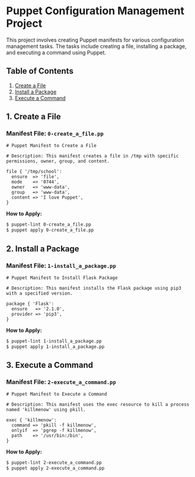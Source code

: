 # Puppet Configuration Management Project

This project involves creating Puppet manifests for various configuration management tasks. The tasks include creating a file, installing a package, and executing a command using Puppet.

## Table of Contents
1. [Create a File](#create-a-file)
2. [Install a Package](#install-a-package)
3. [Execute a Command](#execute-a-command)

## 1. Create a File <a name="create-a-file"></a>

### Manifest File: `0-create_a_file.pp`

```puppet
# Puppet Manifest to Create a File

# Description: This manifest creates a file in /tmp with specific permissions, owner, group, and content.

file { '/tmp/school':
  ensure  => 'file',
  mode    => '0744',
  owner   => 'www-data',
  group   => 'www-data',
  content => 'I love Puppet',
}
```

**How to Apply:**

```bash
$ puppet-lint 0-create_a_file.pp
$ puppet apply 0-create_a_file.pp
```

## 2. Install a Package <a name="install-a-package"></a>

### Manifest File: `1-install_a_package.pp`

```puppet
# Puppet Manifest to Install Flask Package

# Description: This manifest installs the Flask package using pip3 with a specified version.

package { 'Flask':
  ensure   => '2.1.0',
  provider => 'pip3',
}
```

**How to Apply:**

```bash
$ puppet-lint 1-install_a_package.pp
$ puppet apply 1-install_a_package.pp
```

## 3. Execute a Command <a name="execute-a-command"></a>

### Manifest File: `2-execute_a_command.pp`

```puppet
# Puppet Manifest to Execute a Command

# Description: This manifest uses the exec resource to kill a process named 'killmenow' using pkill.

exec { 'killmenow':
  command => 'pkill -f killmenow',
  onlyif  => 'pgrep -f killmenow',
  path    => '/usr/bin:/bin',
}
```

**How to Apply:**

```bash
$ puppet-lint 2-execute_a_command.pp
$ puppet apply 2-execute_a_command.pp
```
